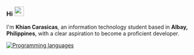 ### Hi <img src="https://emojis.slackmojis.com/emojis/images/1536351075/4594/blob-wave.gif" width="25"/>

I'm **Khian Carasicas**, an information technology student based in **Albay, Philippines**, with a clear aspiration to become a proficient developer.

[![Programming languages](https://github-readme-stats.vercel.app/api/top-langs/?username=khiancarasicas&theme=transparent)](https://github.com/khiancarasicas)
